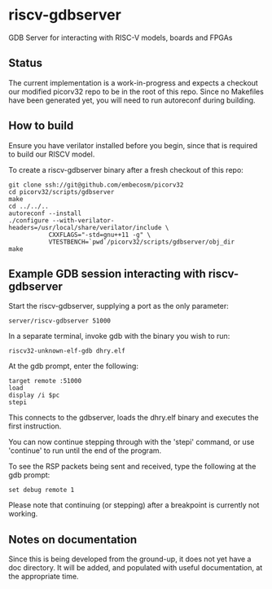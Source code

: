 # riscv-gdbserver
GDB Server for interacting with RISC-V models, boards and FPGAs

## Status
The current implementation is a work-in-progress and expects a checkout
our modified picorv32 repo to be in the root of this repo. Since no
Makefiles have been generated yet, you will need to run autoreconf
during building.

## How to build
Ensure you have verilator installed before you begin, since that is
required to build our RISCV model.

To create a riscv-gdbserver binary after a fresh checkout of this repo:

```
git clone ssh://git@github.com/embecosm/picorv32
cd picorv32/scripts/gdbserver
make
cd ../../..
autoreconf --install
./configure --with-verilator-headers=/usr/local/share/verilator/include \
           CXXFLAGS="-std=gnu++11 -g" \
           VTESTBENCH=`pwd`/picorv32/scripts/gdbserver/obj_dir
make
```

## Example GDB session interacting with riscv-gdbserver

Start the riscv-gdbserver, supplying a port as the only parameter:

```
server/riscv-gdbserver 51000
```

In a separate terminal, invoke gdb with the binary you wish to run:

```
riscv32-unknown-elf-gdb dhry.elf
```

At the gdb prompt, enter the following:

```
target remote :51000
load
display /i $pc
stepi
```

This connects to the gdbserver, loads the dhry.elf binary and executes the first instruction.

You can now continue stepping through with the 'stepi' command, or use 'continue' to run until the end of the program.

To see the RSP packets being sent and received, type the following at the gdb prompt:

```
set debug remote 1
```

Please note that continuing (or stepping) after a breakpoint is currently not working.

## Notes on documentation
Since this is being developed from the ground-up, it does not yet have a doc directory.
It will be added, and populated with useful documentation, at the appropriate time.
